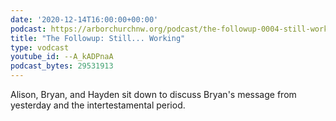 ```yaml
---
date: '2020-12-14T16:00:00+00:00'
podcast: https://arborchurchnw.org/podcast/the-followup-0004-still-working.m4a
title: "The Followup: Still... Working"
type: vodcast
youtube_id: --A_kADPnaA
podcast_bytes: 29531913
---
```


Alison, Bryan, and Hayden sit down to discuss Bryan's message from yesterday and the intertestamental period. 